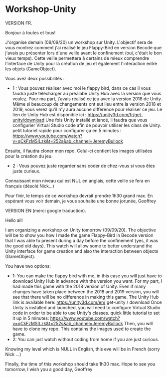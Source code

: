 # Workshop-Unity


VERSION FR.

Bonjour à toutes et tous!

J'organise demain (09/09/20) un workshop sur Unity. L'objectif sera de vous montrez comment j'ai réalisé le jeu Flappy-Bird en version Becode que j'avais pu présenter lors d'une veille avant le confinement (oui, c'était le bon vieux temps). Cette veille permettera à certains de mieux comprendre l'interface de Unity pour la création de jeu et également l'interaction entre les objets (GameObject).

Vous avez deux possibilités :

- 1 : Vous pouvez réaliser avec moi le flappy bird, dans ce cas il vous faudra juste télécharger au préalabe Unity Hub avec la version que vous voulez. Pour ma part, j'avais réalisé ce jeu avec la version 2018 de Unity. Même si beaucoup de changements ont eut lieu entre la version 2018 et 2019, vous verez qu'il n'y aura aucune différence pour réaliser ce jeu.  Le lien de Unity Hub est disponible ici : https://unity3d.com/fr/get-unity/download 
Une fois Unity installé et lancé, il faudra que vous configurier Virtual Studio code afin de pouvoir utiliser les class de Unity.
petit tutoriel rapide pour configurer ça en 5 minutes : https://www.youtube.com/watch?v=qCkFzMSILzk&t=252s&ab_channel=JeremyBullock

Ensuite, il faudra cloner mon repo. Celui-ci contient les images utilisées pour la création du jeu.

- 2 : Vous pouvez juste regarder sans coder de chez-vous si vous êtes juste curieux.

Connaissant mon niveau qui est NUL en anglais, cette veille se fera en français (désolé Nick...) 

Pour finir, le temps de ce workshop devrait prendre 1h30 grand max. En espérant vous voir demain, je vous souhaite une bonne jorunée,
Geoffrey




VERSION EN (merci google traduction).

Hello all!

I am organizing a workshop on Unity tomorrow (09/09/20). The objective will be to show you how I made the game Flappy-Bird in Becode version that I was able to present during a day before the confinement (yes, it was the good old days). This watch will allow some to better understand the Unity interface for game creation and also the interaction between objects (GameObject).

You have two options:

- 1: You can make the flappy bird with me, in this case you will just have to download Unity Hub in advance with the version you want. For my part, I had made this game with the 2018 version of Unity. Even if many changes have taken place between the 2018 and 2019 version, you will see that there will be no difference in making this game. The Unity Hub link is available here: https://unity3d.com/en/ get-unity / download
Once Unity is installed and launched, you will need to configure Virtual Studio code in order to be able to use Unity's classes.
quick little tutorial to set it up in 5 minutes: https://www.youtube.com/watch?v=qCkFzMSILzk&t=252s&ab_channel=JeremyBullock
Then, you will have to clone my repo. This contains the images used to create the game.
- 2: You can just watch without coding from home if you are just curious.


Knowing my level which is NULL in English, this eve will be in French (sorry Nick ...)

Finally, the time of this workshop should take 1h30 max. Hope to see you tomorrow, I wish you a good day,
Geoffrey
